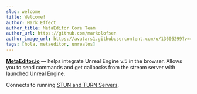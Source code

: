 ```yaml
---
slug: welcome
title: Welcome!
author: Mark Effect
author_title: MetaEditor Core Team
author_url: https://github.com/markolofsen
author_image_url: https://avatars1.githubusercontent.com/u/13606299?v=4
tags: [hola, metaeditor, unrealos]
---
```


[**MetaEditor.io**](https://metaeditor.io/) — helps integrate Unreal Engine v.5 in the browser. Allows you to send commands and get callbacks from the stream server with launched Unreal Engine.

<!--truncate-->

Connects to running [STUN and TURN Servers](https://docs.unrealengine.com/4.27/en-US/SharingAndReleasing/PixelStreaming/Hosting/).
